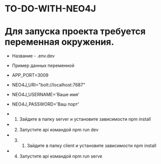 # TO-DO-WITH-NEO4J
# Для запуска проекта требуется переменная окружения.
- Название -  .env.dev
-  Пример данных переменной
-  APP_PORT=3009
-  NEO4J_URI="bolt://localhost:7687"
-  NEO4J_USERNAME='Ваше имя'
-  NEO4J_PASSWORD='Ваш порт'

- 1. Зайдите в папку server и установите зависимости npm install
- 2. Запустите аpi командой npm run dev
- 3. 1. Зайдите в папку client и установите зависимости npm install
- 4. Запустите аpi командой npm run serve
